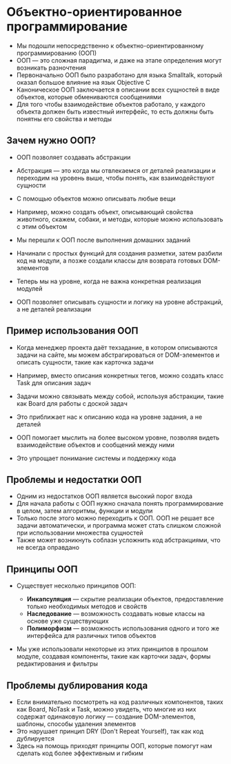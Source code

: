 # Объектно-ориентированное программирование

- Мы подошли непосредственно к объектно-ориентированному программированию (ООП)
- ООП — это сложная парадигма, и даже на этапе определения могут возникать разночтения
- Первоначально ООП было разработано для языка Smalltalk, который оказал большое влияние на язык Objective C
- Каноническое ООП заключается в описании всех сущностей в виде объектов, которые обмениваются сообщениями
- Для того чтобы взаимодействие объектов работало, у каждого объекта должен быть известный интерфейс, то есть должны быть понятны его свойства и методы

## Зачем нужно ООП?

- ООП позволяет создавать абстракции
- Абстракция — это когда мы отвлекаемся от деталей реализации и переходим на уровень выше, чтобы понять, как взаимодействуют сущности
- С помощью объектов можно описывать любые вещи
- Например, можно создать объект, описывающий свойства животного, скажем, собаки, и методы, которые можно использовать с этим объектом

- Мы перешли к ООП после выполнения домашних заданий
- Начинали с простых функций для создания разметки, затем разбили код на модули, а позже создали классы для возврата готовых DOM-элементов
- Теперь мы на уровне, когда не важна конкретная реализация модулей
- ООП позволяет описывать сущности и логику на уровне абстракций, а не деталей реализации

## Пример использования ООП

- Когда менеджер проекта даёт техзадание, в котором описываются задачи на сайте, мы можем абстрагироваться от DOM-элементов и описать сущности, такие как карточка задачи
- Например, вместо описания конкретных тегов, можно создать класс Task для описания задач
- Задачи можно связывать между собой, используя абстракции, такие как Board для работы с доской задач
- Это приближает нас к описанию кода на уровне задания, а не деталей

- ООП помогает мыслить на более высоком уровне, позволяя видеть взаимодействие объектов и сообщений между ними
- Это упрощает понимание системы и поддержку кода

## Проблемы и недостатки ООП

- Одним из недостатков ООП является высокий порог входа
- Для начала работы с ООП нужно сначала понять программирование в целом, затем алгоритмы, функции и модули
- Только после этого можно переходить к ООП. ООП не решает все задачи автоматически, и программа может стать слишком сложной при использовании множества сущностей
- Также может возникнуть соблазн усложнить код абстракциями, что не всегда оправдано

## Принципы ООП

- Существует несколько принципов ООП:

  - **Инкапсуляция** — скрытие реализации объектов, предоставление только необходимых методов и свойств
  - **Наследование** — возможность создавать новые классы на основе уже существующих
  - **Полиморфизм** — возможность использования одного и того же интерфейса для различных типов объектов

- Мы уже использовали некоторые из этих принципов в прошлом модуле, создавая компоненты, такие как карточки задач, формы редактирования и фильтры

## Проблемы дублирования кода

- Если внимательно посмотреть на код различных компонентов, таких как Board, NoTask и Task, можно увидеть, что многие из них содержат одинаковую логику — создание DOM-элементов, шаблоны, способы удаления элементов
- Это нарушает принцип DRY (Don't Repeat Yourself), так как код дублируется
- Здесь на помощь приходят принципы ООП, которые помогут нам сделать код более эффективным и гибким

